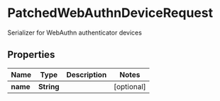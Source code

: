 

# PatchedWebAuthnDeviceRequest

Serializer for WebAuthn authenticator devices

## Properties

| Name | Type | Description | Notes |
|------------ | ------------- | ------------- | -------------|
|**name** | **String** |  |  [optional] |



